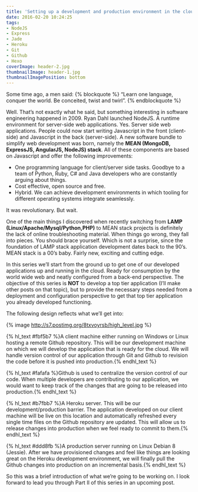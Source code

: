 ```yaml
---
title: 'Setting up a development and production environment in the cloud. Part I'
date: 2016-02-20 10:24:25
tags:
- NodeJS
- Express
- Jade
- Heroku
- Git
- Github
- Hexo
coverImage: header-2.jpg
thumbnailImage: header-1.jpg
thumbnailImagePosition: bottom
---
```

Some time ago, a men said: 
{% blockquote %}
“Learn one language, conquer the world. Be conceited, twist and twirl”.
{% endblockquote %}

Well. That’s not exactly what he said, but something interesting in software engineering happened in 2009.  Ryan Dahl launched NodeJS. A runtime environment for server-side web applications. Yes. Server side web applications. People could now start writing Javascript in the front (client-side) and Javascript in the back (server-side).<!-- more --> A new software bundle to simplify web development was born, namely the <b>MEAN (MongoDB, ExpressJS, AngularJS, NodeJS) stack</b>. All of these components are based on Javascript and offer the following improvements: 
<br>
- One programming language for client/server side tasks. Goodbye to a team of Python, Ruby, C# and Java developers who are constantly arguing about things.
- Cost effective, open source and free. 
- Hybrid. We can achieve development environments in which tooling for different operating systems integrate seamlessly.

It was revolutionary. But wait.  

One of the main things I discovered when recently switching from **LAMP (Linux/Apache/Mysql/Python,PHP)** to MEAN stack projects is definitely the lack of online troubleshooting material. When things go wrong, they fall into pieces. You should brace yourself. Which is not a surprise, since the foundation of LAMP stack application development dates back to the 90’s. MEAN stack is a 00’s baby. Fairly new, exciting and cutting edge. 

In this series we’ll start from the ground up to get one of our developed applications up and running in the cloud. Ready for consumption by the world wide web and neatly configured from a back-end perspective. The objective of this series is <b>NOT</b> to develop a top tier application (I’ll make other posts on that topic), but to provide the necessary steps needed from a deployment and configuration perspective to get that top tier application you already developed functioning.  

The following design reflects what we’ll get into:
<br>

{% image http://s7.postimg.org/8txvoyrsb/high_level.jpg %}

<p>
{% hl_text #fbf5b7 %}A client machine either running on Windows or Linux hosting a remote Github repository. This will be our development machine on which we will develop the application that is ready for the cloud. We will handle version control of our application through Git and Github to revision the code before it is pushed into production.{% endhl_text %}</p>
<p>{% hl_text #fafafa %}Github is used to centralize the version control of our code. When multiple developers are contributing to our application, we would want to keep track of the changes that are going to be released into production.{% endhl_text %}</p>
<p>{% hl_text #b7fbb7 %}A Heroku server. This will be our development/production barrier. The application developed on our client machine will be live on this location and automatically refreshed every single time files on the Github repository are updated. This will allow us to release changes into production when we feel ready to commit to them.{% endhl_text %}</p>      
<p>{% hl_text #ddd8fb %}A production server running on Linux Debian 8 (Jessie). After we have provisioned changes and feel like things are looking great on the Heroku development environment, we will finally pull the Github changes into production on an incremental basis.{% endhl_text %}</p> 

So this was a brief introduction of what we’re going to be working on. I look forward to lead you through Part II of this series in an upcoming post. 
